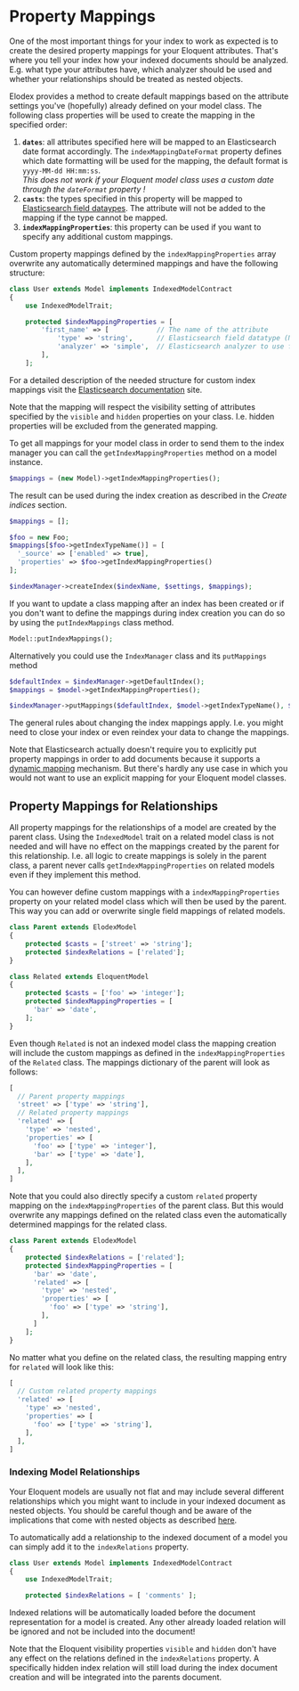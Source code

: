 # Property Mappings
One of the most important things for your index to work as expected is to create the desired property mappings for your Eloquent attributes.
That's where you tell your index how your indexed documents should be analyzed. E.g. what type your attributes have, which analyzer should be used and whether your relationships should be treated as nested objects.

Elodex provides a method to create default mappings based on the attribute settings you've (hopefully) already defined on your model class.
The following class properties will be used to create the mapping in the specified order:

1. **`dates`**: all attributes specified here will be mapped to an Elasticsearch date format accordingly. The `indexMappingDateFormat` property defines which date formatting will be used for the mapping, the default format is `yyyy-MM-dd HH:mm:ss`.  
*This does not work if your Eloquent model class uses a custom date through the `dateFormat` property !*
2. **`casts`**: the types specified in this property will be mapped to [Elasticsearch field dataypes][Elasticsearch field datatypes]. The attribute will not be added to the mapping if the type cannot be mapped.
3. **`indexMappingProperties`**: this property can be used if you want to specify any additional custom mappings.

Custom property mappings defined by the `indexMappingProperties` array overwrite any automatically determined mappings and have the following structure:
```php
class User extends Model implements IndexedModelContract
{
    use IndexedModelTrait;

    protected $indexMappingProperties = [
        'first_name' => [            // The name of the attribute
            'type' => 'string',      // Elasticsearch field datatype (NOT the PHP data type!)
            'analyzer' => 'simple',  // Elasticsearch analyzer to use for this field
        ],
    ];
```
For a detailed description of the needed structure for custom index mappings visit the [Elasticsearch documentation][Elasticsearch mapping] site.

Note that the mapping will respect the visibility setting of attributes specified by the `visible` and `hidden` properties on your class.
I.e. hidden properties will be excluded from the generated mapping.

To get all mappings for your model class in order to send them to the index manager you can call the `getIndexMappingProperties` method on a model instance.
```php
$mappings = (new Model)->getIndexMappingProperties();
```

The result can be used during the index creation as described in the _Create indices_ section.
```php
$mappings = [];

$foo = new Foo;
$mappings[$foo->getIndexTypeName()] = [
  '_source' => ['enabled' => true],
  'properties' => $foo->getIndexMappingProperties()
];

$indexManager->createIndex($indexName, $settings, $mappings);
```

If you want to update a class mapping after an index has been created or if you don't want to define the mappings during index creation you can do so by using the `putIndexMappings` class method.
```php
Model::putIndexMappings();
```
Alternatively you could use the `IndexManager` class and its `putMappings` method
```php
$defaultIndex = $indexManager->getDefaultIndex();
$mappings = $model->getIndexMappingProperties();

$indexManager->putMappings($defaultIndex, $model->getIndexTypeName(), $mappings);
```
The general rules about changing the index mappings apply. I.e. you might need to close your index or even reindex your data to change the mappings.

Note that Elasticsearch actually doesn't require you to explicitly put property mappings in order to add documents because it supports a [dynamic mapping][Elasticsearch dynamic mapping] mechanism.
But there's hardly any use case in which you would not want to use an explicit mapping for your Eloquent model classes.


## Property Mappings for Relationships
All property mappings for the relationships of a model are created by the parent class.
Using the `IndexedModel` trait on a related model class is not needed and will have no effect on the mappings created by the parent for this relationship.
I.e. all logic to create mappings is solely in the parent class, a parent never calls `getIndexMappingProperties` on related models even if they implement this method.

You can however define custom mappings with a `indexMappingProperties` property on your related model class which will then be used by the parent.
This way you can add or overwrite single field mappings of related models.
```php
class Parent extends ElodexModel
{
    protected $casts = ['street' => 'string'];
    protected $indexRelations = ['related'];
}

class Related extends EloquentModel
{
    protected $casts = ['foo' => 'integer'];
    protected $indexMappingProperties = [
      'bar' => 'date',
    ];
}
```
Even though `Related` is not an indexed model class the mapping creation will include the custom mappings as defined in the `indexMappingProperties` of the `Related` class. The mappings dictionary of the parent will look as follows:
```php
[
  // Parent property mappings 
  'street' => ['type' => 'string'],
  // Related property mappings
  'related' => [
    'type' => 'nested',
    'properties' => [
      'foo' => ['type' => 'integer'],
      'bar' => ['type' => 'date'],
    ],
  ],
]
```

Note that you could also directly specify a custom `related` property mapping on the `indexMappingProperties` of the parent class.
But this would overwrite any mappings defined on the related class even the automatically determined mappings for the related class.
```php
class Parent extends ElodexModel
{
    protected $indexRelations = ['related'];
    protected $indexMappingProperties = [
      'bar' => 'date',
      'related' => [
        'type' => 'nested',
        'properties' => [
          'foo' => ['type' => 'string'],
        ],
      ]
    ];
}
```
No matter what you define on the related class, the resulting mapping entry for `related` will look like this:
```php
[
  // Custom related property mappings
  'related' => [
    'type' => 'nested',
    'properties' => [
      'foo' => ['type' => 'string'],
    ],
  ],
]
```


### Indexing Model Relationships
Your Eloquent models are usually not flat and may include several different relationships which you might want to include in your indexed document as nested objects.
You should be careful though and be aware of the implications that come with nested objects as described [here][Elasticsearch modeling your data].

To automatically add a relationship to the indexed document of a model you can simply add it to the `indexRelations` property.
```php
class User extends Model implements IndexedModelContract
{
    use IndexedModelTrait;

    protected $indexRelations = [ 'comments' ];
```
Indexed relations will be automatically loaded before the document representation for a model is created.
Any other already loaded relation will be ignored and not be included into the document!

Note that the Eloquent visibility properties `visible` and `hidden` don't have any effect on the relations defined in the `indexRelations` property.
A specifically hidden index relation will still load during the index document creation and will be integrated into the parents document.


[Elasticsearch field datatypes]: https://www.elastic.co/guide/en/elasticsearch/reference/current/mapping.html#_field_datatypes "Elasticsearch field datatypes"
[Elasticsearch mapping]: https://www.elastic.co/guide/en/elasticsearch/reference/current/mapping.html "Elasticsearch mapping"
[Elasticsearch dynamic mapping]: https://www.elastic.co/guide/en/elasticsearch/reference/current/mapping.html#_dynamic_mapping "Elastic search dynamic mapping"
[Elasticsearch modeling your data]: https://www.elastic.co/guide/en/elasticsearch/guide/current/modeling-your-data.html "Elasticsearch modeling your data"
